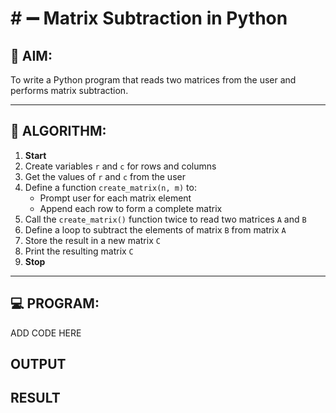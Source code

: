 # # ➖ Matrix Subtraction in Python

## 🎯 AIM:
To write a Python program that reads two matrices from the user and performs matrix subtraction.

---

## 🧠 ALGORITHM:

1. **Start**
2. Create variables `r` and `c` for rows and columns
3. Get the values of `r` and `c` from the user
4. Define a function `create_matrix(n, m)` to:
   - Prompt user for each matrix element
   - Append each row to form a complete matrix
5. Call the `create_matrix()` function twice to read two matrices `A` and `B`
6. Define a loop to subtract the elements of matrix `B` from matrix `A`
7. Store the result in a new matrix `C`
8. Print the resulting matrix `C`
9. **Stop**

---

## 💻 PROGRAM:
ADD CODE HERE

## OUTPUT

## RESULT

